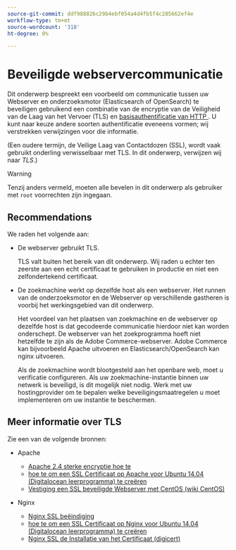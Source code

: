 ```yaml
---
source-git-commit: ddf988826c29b4ebf054a4d4fb5f4c285662ef4e
workflow-type: tm+mt
source-wordcount: '318'
ht-degree: 0%

---
```

# Beveiligde webservercommunicatie

Dit onderwerp bespreekt een voorbeeld om communicatie tussen uw Webserver en onderzoeksmotor (Elasticsearch of OpenSearch) te beveiligen gebruikend een combinatie van de encryptie van de Veiligheid van de Laag van het Vervoer (TLS) en [ basisauthentificatie van HTTP ](https://datatracker.ietf.org/doc/html/rfc2617). U kunt naar keuze andere soorten authentificatie eveneens vormen; wij verstrekken verwijzingen voor die informatie.

(Een oudere termijn, de Veilige Laag van Contactdozen (SSL), wordt vaak gebruikt onderling verwisselbaar met TLS. In dit onderwerp, verwijzen wij naar *TLS*.)

>[!WARNING]
>
>Tenzij anders vermeld, moeten alle bevelen in dit onderwerp als gebruiker met `root` voorrechten zijn ingegaan.

## Recommendations

We raden het volgende aan:

* De webserver gebruikt TLS.

  TLS valt buiten het bereik van dit onderwerp. Wij raden u echter ten zeerste aan een echt certificaat te gebruiken in productie en niet een zelfondertekend certificaat.

* De zoekmachine werkt op dezelfde host als een webserver. Het runnen van de onderzoeksmotor en de Webserver op verschillende gastheren is voorbij het werkingsgebied van dit onderwerp.

  Het voordeel van het plaatsen van zoekmachine en de webserver op dezelfde host is dat gecodeerde communicatie hierdoor niet kan worden onderschept. De webserver van het zoekprogramma hoeft niet hetzelfde te zijn als de Adobe Commerce-webserver. Adobe Commerce kan bijvoorbeeld Apache uitvoeren en Elasticsearch/OpenSearch kan nginx uitvoeren.

  Als de zoekmachine wordt blootgesteld aan het openbare web, moet u verificatie configureren. Als uw zoekmachine-instantie binnen uw netwerk is beveiligd, is dit mogelijk niet nodig. Werk met uw hostingprovider om te bepalen welke beveiligingsmaatregelen u moet implementeren om uw instantie te beschermen.

## Meer informatie over TLS

Zie een van de volgende bronnen:

* Apache

   * [ Apache 2.4 sterke encryptie hoe te ](https://httpd.apache.org/docs/2.4/ssl/ssl_howto.html)
   * [ hoe te om een SSL Certificaat op Apache voor Ubuntu 14.04 (Digitalocean leerprogramma) te creëren ](https://www.digitalocean.com/community/tutorials/how-to-create-a-ssl-certificate-on-apache-for-ubuntu-14-04)
   * [ Vestiging een SSL beveiligde Webserver met CentOS (wiki CentOS) ](https://wiki.centos.org/HowTos/Https)

* Nginx

   * [ Nginx SSL beëindiging ](https://www.nginx.com/resources/admin-guide/nginx-ssl-termination/)
   * [ hoe te om een SSL Certificaat op Nginx voor Ubuntu 14.04 (Digitalocean leerprogramma) te creëren ](https://www.digitalocean.com/community/tutorials/how-to-create-an-ssl-certificate-on-nginx-for-ubuntu-14-04)
   * [ Nginx SSL de Installatie van het Certificaat (digicert) ](https://www.digicert.com/ssl-certificate-installation-nginx.htm)
